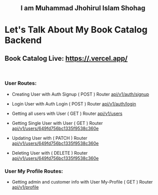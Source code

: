 <h2 align="center">I am Muhammad Jhohirul Islam Shohag</h2>

# Let's Talk About My Book Catalog Backend

## Book Catalog Live: [https://.vercel.app/](https://.vercel.app/)

<br>

### User Routes:

- Creating User with Auth Signup ( POST ) Router [api/v1/auth/signup](https://.vercel.app/api/v1/auth/signup)

- Login User with Auth Login ( POST ) Router [api/v1/auth/login](https://.vercel.app/api/v1/auth/login)

- Getting all users with User ( GET ) Router [api/v1/users](https://.vercel.app/api/v1/users)

- Getting Single User with User ( GET ) Router [api/v1/users/649fd756bc1335f9538c360e](https://.vercel.app/api/v1/users/6491e5290e379761d0bbc45a)

- Updating User with ( PATCH ) Router [api/v1/users/649fd756bc1335f9538c360e](https://.vercel.app/api/v1/users/6491e5290e379761d0bbc45a)

- Deleting User with ( DELETE ) Router [api/v1/users/649fd756bc1335f9538c360e](https://.vercel.app/api/v1/users/6491e5290e379761d0bbc45a)
  <br>

### User My Profile Routes:

- Getting admin and customer info with User My-Profile ( GET ) Router [api/v1/profile](https://authentication2-phi.vercel.app/api/v1/users/my-profile)

  <br>
